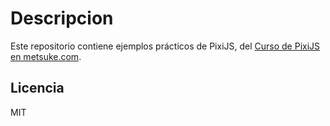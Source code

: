 # Descripcion

Este repositorio contiene ejemplos prácticos de PixiJS, del [Curso de PixiJS en metsuke.com](https://www.metsuke.com/publicbrain/curso-de-pixijs-⚫①.html).

## Licencia

MIT